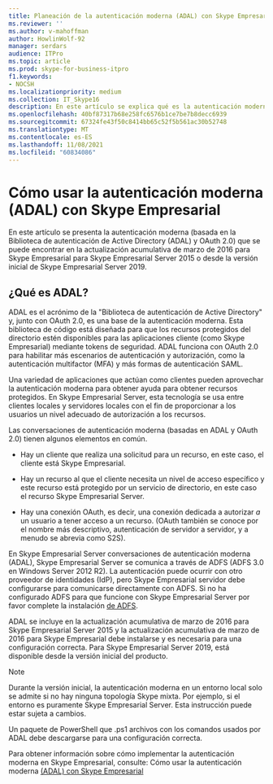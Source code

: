 ```yaml
---
title: Planeación de la autenticación moderna (ADAL) con Skype Empresarial
ms.reviewer: ''
ms.author: v-mahoffman
author: HowlinWolf-92
manager: serdars
audience: ITPro
ms.topic: article
ms.prod: skype-for-business-itpro
f1.keywords:
- NOCSH
ms.localizationpriority: medium
ms.collection: IT_Skype16
description: En este artículo se explica qué es la autenticación moderna (que se basa en la Biblioteca de autenticación de Active Directory (ADAL) y OAuth 2.0).
ms.openlocfilehash: 40bf87317b68e258fc6576b1ce7be7b8decc6939
ms.sourcegitcommit: 67324fe43f50c8414bb65c52f5b561ac30b52748
ms.translationtype: MT
ms.contentlocale: es-ES
ms.lasthandoff: 11/08/2021
ms.locfileid: "60834086"
---
```

# <a name="how-to-use-modern-authentication-adal-with-skype-for-business"></a>Cómo usar la autenticación moderna (ADAL) con Skype Empresarial
 
En este artículo se presenta la autenticación moderna (basada en la Biblioteca de autenticación de Active Directory (ADAL) y OAuth 2.0) que se puede encontrar en la actualización acumulativa de marzo de 2016 para Skype Empresarial para Skype Empresarial Server 2015 o desde la versión inicial de Skype Empresarial Server 2019.
  
## <a name="what-is-adal"></a>¿Qué es ADAL?

ADAL es el acrónimo de la "Biblioteca de autenticación de Active Directory" y, junto con OAuth 2.0, es una base de la autenticación moderna. Esta biblioteca de código está diseñada para que los recursos protegidos del directorio estén disponibles para las aplicaciones cliente (como Skype Empresarial) mediante tokens de seguridad. ADAL funciona con OAuth 2.0 para habilitar más escenarios de autenticación y autorización, como la autenticación multifactor (MFA) y más formas de autenticación SAML.
  
Una variedad de aplicaciones que actúan como clientes pueden aprovechar la autenticación moderna para obtener ayuda para obtener recursos protegidos. En Skype Empresarial Server, esta tecnología se usa entre clientes locales y servidores locales con el fin de proporcionar a los usuarios un nivel adecuado de autorización a los recursos.
  
Las conversaciones de autenticación moderna (basadas en ADAL y OAuth 2.0) tienen algunos elementos en común.
  
- Hay un cliente que realiza una solicitud para un recurso, en este caso, el cliente está Skype Empresarial.
    
- Hay un recurso al que el cliente necesita un nivel de acceso específico y este recurso está protegido por un servicio de directorio, en este caso el recurso Skype Empresarial Server.
    
- Hay una conexión OAuth, es decir, una conexión dedicada a autorizar  *a*  un usuario a tener acceso a un recurso. (OAuth también se conoce por el nombre más descriptivo, autenticación de servidor a servidor, y a menudo se abrevia como S2S).
    
En Skype Empresarial Server conversaciones de autenticación moderna (ADAL), Skype Empresarial Server se comunica a través de ADFS (ADFS 3.0 en Windows Server 2012 R2). La autenticación puede ocurrir con otro proveedor de identidades (IdP), pero Skype Empresarial servidor debe configurarse para comunicarse directamente con ADFS. Si no ha configurado ADFS para que funcione con Skype Empresarial Server por favor complete la instalación [de ADFS](/previous-versions/windows/it-pro/windows-server-2008-R2-and-2008/dd727938(v=ws.10)).
  
ADAL se incluye en la actualización acumulativa de marzo de 2016 para Skype Empresarial Server 2015 y la  actualización acumulativa de marzo de 2016 para Skype Empresarial debe instalarse y es necesaria para una configuración correcta. Para Skype Empresarial Server 2019, está disponible desde la versión inicial del producto.
  
> [!NOTE]
> Durante la versión inicial, la autenticación moderna en un entorno local solo se admite si no hay ninguna topología Skype mixta. Por ejemplo, si el entorno es puramente Skype Empresarial Server. Esta instrucción puede estar sujeta a cambios. 
  
Un paquete de PowerShell que .ps1 archivos con los comandos usados por ADAL debe descargarse para una configuración correcta.

Para obtener información sobre cómo implementar la autenticación moderna en Skype Empresarial, consulte: Cómo usar la autenticación moderna [(ADAL) con Skype Empresarial](/microsoft-365/enterprise/hybrid-modern-auth-overview)